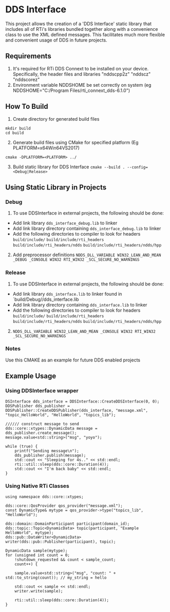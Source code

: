 
# DDS Interface
This project allows the creation of a 'DDS Interface' static library that includes all of RTi's libraries bundled together along with a convenience class to use the XML defined messages. This facilitates much more flexible and convenient usage of DDS in future projects.

## Requirements
1. It's required for RTi DDS Connext to be installed on your device. Specifically, the header files and libraries 
  "nddscpp2z"
  "nddscz"
  "nddscorez"
2. Environment variable NDDSHOME be set correctly on system (eg NDDSHOME="C:/Program Files/rti_connext_dds-6.1.0")

## How To Build
1. Create directory for generated build files
```
mkdir build
cd build
```
2. Generate build files using CMake for specified platform (Eg PLATFORM=x64Win64VS2017)
```
cmake -DPLATFORM=<PLATFORM> ../
```
3. Build static library for DDS Interface 
`cmake --build . --config=<Debug|Release>` 

## Using Static Library in Projects
### Debug
1. To use DDSInterface in external projects, the following should be done:
* Add link library `dds_interface_debug.lib` to linker 
* Add link library directory containing `dds_interface_debug.lib` to linker
* Add the following directories to compiler to look for headers
`build/include/`
`build/include/rti_headers`
`build/include/rti_headers/ndds`
`build/include/rti_headers/ndds/hpp`
2. Add preprocessor definitions
`NDDS_DLL_VARIABLE WIN32_LEAN_AND_MEAN _DEBUG _CONSOLE WIN32 RTI_WIN32 _SCL_SECURE_NO_WARNINGS`

### Release
1. To use DDSInterface in external projects, the following should be done:
* Add link library `dds_interface.lib` to linker found in `build/Debug/<PLATFORM>/dds_interface.lib
* Add link library directory containing `dds_interface.lib` to linker
* Add the following directories to compiler to look for headers
`build/include/`
`build/include/rti_headers`
`build/include/rti_headers/ndds`
`build/include/rti_headers/ndds/hpp`
2. `NDDS_DLL_VARIABLE WIN32_LEAN_AND_MEAN _CONSOLE WIN32 RTI_WIN32 _SCL_SECURE_NO_WARNINGS`

### Notes
Use this CMAKE as an example for future DDS enabled projects
## Example Usage

### Using DDSInterface wrapper

```
DSInterface dds_interface = DDSInterface::CreateDDSInterface(0, 0);
DDSPublisher dds_publisher = DDSPublisher::CreateDDSPublisher(dds_interface, "message.xml", "topic_HelloWorld", "HelloWorld", "topics_lib");

////// construct message to send
dds::core::xtypes::DynamicData message = dds_publisher.create_message();
message.value<std::string>("msg", "yoyo");

while (true) {
    printf("Sending message\n");
    dds_publisher.publish(message);
    std::cout << "Sleeping for 4s.." << std::endl;
    rti::util::sleep(dds::core::Duration(4));
    std::cout << "I'm back baby" << std::endl;
}
```

### Using Native RTi Classes

```
using namespace dds::core::xtypes;

dds::core::QosProvider qos_provider("message.xml");
const DynamicType& mytype = qos_provider->type("topics_lib", "HelloWorld");

dds::domain::DomainParticipant participant(domain_id);
dds::topic::Topic<DynamicData> topic(participant, "Example HelloWorld", mytype);
dds::pub::DataWriter<DynamicData> writer(dds::pub::Publisher(participant), topic);

DynamicData sample(mytype);
for (unsigned int count = 0;
    !shutdown_requested && count < sample_count;
    count++) {

    sample.value<std::string>("msg", "count: " + std::to_string(count)); // my_string = hello

    std::cout << sample << std::endl;
    writer.write(sample);

    rti::util::sleep(dds::core::Duration(4));
}

```